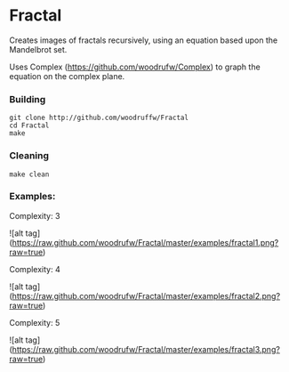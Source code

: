 Fractal
========

Creates images of fractals recursively, using an equation based upon the Mandelbrot set.

Uses Complex (https://github.com/woodrufw/Complex) to graph the equation on the complex plane.

### Building
```
git clone http://github.com/woodruffw/Fractal
cd Fractal
make
```

### Cleaning
```
make clean
```

### Examples:
Complexity: 3


![alt tag] (https://raw.github.com/woodrufw/Fractal/master/examples/fractal1.png?raw=true)

Complexity: 4


![alt tag] (https://raw.github.com/woodrufw/Fractal/master/examples/fractal2.png?raw=true)

Complexity: 5


![alt tag] (https://raw.github.com/woodrufw/Fractal/master/examples/fractal3.png?raw=true)
